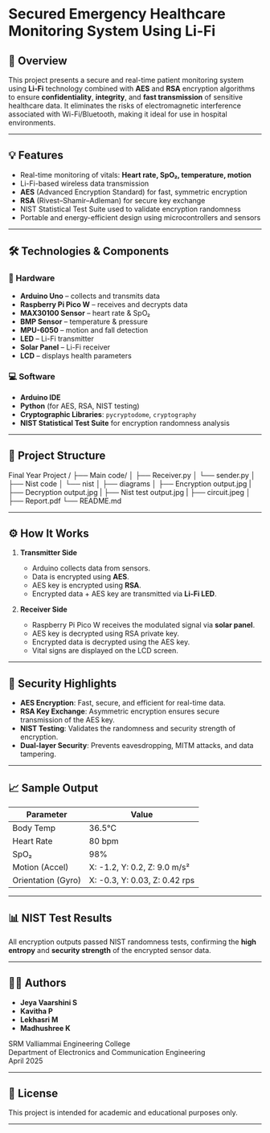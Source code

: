# Secured Emergency Healthcare Monitoring System Using Li-Fi

## 📌 Overview

This project presents a secure and real-time patient monitoring system using **Li-Fi** technology combined with **AES** and **RSA** encryption algorithms to ensure **confidentiality**, **integrity**, and **fast transmission** of sensitive healthcare data. It eliminates the risks of electromagnetic interference associated with Wi-Fi/Bluetooth, making it ideal for use in hospital environments.

---

## 💡 Features

- Real-time monitoring of vitals: **Heart rate, SpO₂, temperature, motion**
- Li-Fi-based wireless data transmission
- **AES** (Advanced Encryption Standard) for fast, symmetric encryption
- **RSA** (Rivest–Shamir–Adleman) for secure key exchange
- NIST Statistical Test Suite used to validate encryption randomness
- Portable and energy-efficient design using microcontrollers and sensors

---

## 🛠️ Technologies & Components

### 🔧 Hardware
- **Arduino Uno** – collects and transmits data
- **Raspberry Pi Pico W** – receives and decrypts data
- **MAX30100 Sensor** – heart rate & SpO₂
- **BMP Sensor** – temperature & pressure
- **MPU-6050** – motion and fall detection
- **LED** – Li-Fi transmitter
- **Solar Panel** – Li-Fi receiver
- **LCD** – displays health parameters

### 💻 Software
- **Arduino IDE**
- **Python** (for AES, RSA, NIST testing)
- **Cryptographic Libraries**: `pycryptodome`, `cryptography`
- **NIST Statistical Test Suite** for encryption randomness analysis

---

## 📁 Project Structure

Final Year Project /
├──  Main code/
│ ├── Receiver.py
│ └── sender.py
│
├── Nist code
│ └── nist 
│
├── diagrams
│   ├── Encryption output.jpg
|   ├── Decryption output.jpg
|   ├── Nist test output.jpg
|   ├── circuit.jpeg
│ 
├── Report.pdf 
└── README.md 


---

## ⚙️ How It Works

1. **Transmitter Side**
   - Arduino collects data from sensors.
   - Data is encrypted using **AES**.
   - AES key is encrypted using **RSA**.
   - Encrypted data + AES key are transmitted via **Li-Fi LED**.

2. **Receiver Side**
   - Raspberry Pi Pico W receives the modulated signal via **solar panel**.
   - AES key is decrypted using RSA private key.
   - Encrypted data is decrypted using the AES key.
   - Vital signs are displayed on the LCD screen.

---

## 🔐 Security Highlights

- **AES Encryption**: Fast, secure, and efficient for real-time data.
- **RSA Key Exchange**: Asymmetric encryption ensures secure transmission of the AES key.
- **NIST Testing**: Validates the randomness and security strength of encryption.
- **Dual-layer Security**: Prevents eavesdropping, MITM attacks, and data tampering.

---

## 📈 Sample Output

| Parameter        | Value       |
|------------------|-------------|
| Body Temp        | 36.5°C      |
| Heart Rate       | 80 bpm      |
| SpO₂             | 98%         |
| Motion (Accel)   | X: -1.2, Y: 0.2, Z: 9.0 m/s² |
| Orientation (Gyro)| X: -0.3, Y: 0.03, Z: 0.42 rps |

---

## 📊 NIST Test Results

All encryption outputs passed NIST randomness tests, confirming the **high entropy** and **security strength** of the encrypted sensor data.

---

## 👩‍💻 Authors

- **Jeya Vaarshini S**
- **Kavitha P**
- **Lekhasri M**
- **Madhushree K**

SRM Valliammai Engineering College  
Department of Electronics and Communication Engineering  
April 2025

---

## 📄 License

This project is intended for academic and educational purposes only.

---


